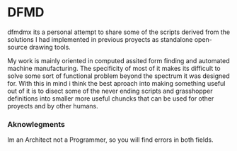 # DFMD 
dfmdmx its a personal attempt to share some of the scripts derived from the solutions I had implemented in previous proyects as standalone open-source drawing tools. 

My work is mainly oriented in computed assited form finding and automated machine manufacturing. The specificity of most of it makes its difficult to solve some sort of functional problem beyond the spectrum it was designed for. With this in mind i think the best aproach into making something useful out of it is to disect some of the never ending scripts and grasshopper definitions into smaller more useful chuncks that can be used for other proyects and by other humans.

### Aknowlegments
Im an Architect not a Programmer, so you will find errors in both fields. 


